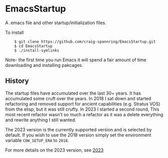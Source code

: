 # EmacsStartup

A .emacs file and other startup/initialization files. 

To install 
```shell
    $ git clone https://github.com/craig-spannring/EmacsStartup.git
    $ cd EmacsStartup 
    $ ./install-symlinks 
```
Note- the first time you run Emacs it will spend a fair amount of time
downloading and installing pakcages.


## History 

The startup files have accumulated over the last 30+ years.  It has
accumulated some cruft over the years.  In 2018 I sat down and started
refactoring and removed support for ancient capabilities (e.g. Stratus
VOS) from the elisp, but it was still crufty.  In 2023 I started a
second round, This most recent refactor wasn't so much a refactor as
it was a delete everything and rewrite anything I still wanted.

The 2023 version is the currently supported version and is selected by
default.  If you wish to use the 2018 version simply set the
environment variable `COW_SETUP_ERA` to `2018`.

For more details on the 2023 version, see [2023](dot.elisp-redo2023/README.md)
